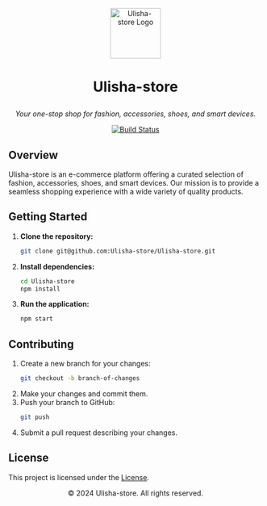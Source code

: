 <p align="center">
    <img src="https://avatars.githubusercontent.com/Ulisha-Store" alt="Ulisha-store Logo" width="100"/>
</p>

<h3 align="center" style="font-size: 2em;">Ulisha-store</h3>

<p align="center">
    <em>Your one-stop shop for fashion, accessories, shoes, and smart devices.</em>
</p>

<p align="center">
    <a href="https://github.com/Ulisha-store/Ulisha-store/actions/workflows/ci-build.yml">
        <img src="https://github.com/Ulisha-store/Ulisha-store/actions/workflows/ci-build.yml/badge.svg" alt="Build Status"/>
    </a>
</p>

## Overview

Ulisha-store is an e-commerce platform offering a curated selection of fashion, accessories, shoes, and smart devices. Our mission is to provide a seamless shopping experience with a wide variety of quality products.

## Getting Started

1. **Clone the repository:**
     ```bash
     git clone git@github.com:Ulisha-store/Ulisha-store.git
     ```
2. **Install dependencies:**
     ```bash
     cd Ulisha-store
     npm install
     ```
3. **Run the application:**
     ```bash
     npm start
     ```

## Contributing

1. Create a new branch for your changes:
    ```bash
    git checkout -b branch-of-changes
    ```
2. Make your changes and commit them.
3. Push your branch to GitHub:
    ```bash
    git push
    ```
4. Submit a pull request describing your changes.

## License

This project is licensed under the [License](LICENSE).


<p align="center">
    &copy; 2024 Ulisha-store. All rights reserved.
</p>
